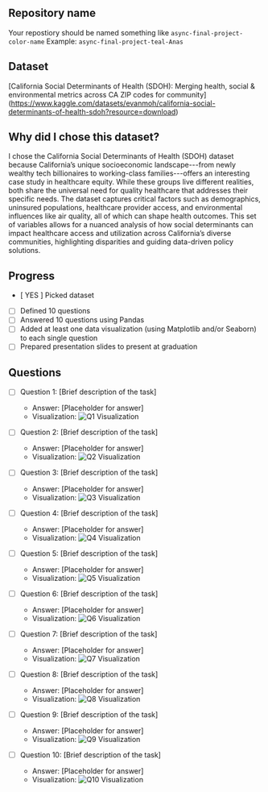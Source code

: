 ## Repository name
Your repostiory should be named something like `async-final-project-color-name`
Example: `async-final-project-teal-Anas`

## Dataset
[California Social Determinants of Health (SDOH):
Merging health, social & environmental metrics across CA ZIP codes for community] (https://www.kaggle.com/datasets/evanmoh/california-social-determinants-of-health-sdoh?resource=download)

## Why did I chose this dataset?

I chose the California Social Determinants of Health (SDOH) dataset because California’s unique socioeconomic landscape---from newly wealthy tech billionaires to working-class families---offers an interesting case study in healthcare equity. While these groups live different realities, both share the universal need for quality healthcare that addresses their specific needs. The dataset captures critical factors such as demographics, uninsured populations, healthcare provider access, and environmental influences like air quality, all of which can shape health outcomes. This set of variables allows for a nuanced analysis of how social determinants can impact healthcare access and utilization across California’s diverse communities, highlighting disparities and guiding data-driven policy solutions.

## Progress
- [ YES ] Picked dataset
- [ ] Defined 10 questions
- [ ] Answered 10 questions using Pandas
- [ ] Added at least one data visualization (using Matplotlib and/or Seaborn) to each single question
- [ ] Prepared presentation slides to present at graduation

## Questions
- [ ] Question 1: [Brief description of the task]
  - Answer: [Placeholder for answer]
  - Visualization: ![Q1 Visualization](https://example.com/path-to-image-1.png)

- [ ] Question 2: [Brief description of the task]
  - Answer: [Placeholder for answer]
  - Visualization: ![Q2 Visualization](https://example.com/path-to-image-2.png)

- [ ] Question 3: [Brief description of the task]
  - Answer: [Placeholder for answer]
  - Visualization: ![Q3 Visualization](https://example.com/path-to-image-3.png)

- [ ] Question 4: [Brief description of the task]
  - Answer: [Placeholder for answer]
  - Visualization: ![Q4 Visualization](https://example.com/path-to-image-4.png)

- [ ] Question 5: [Brief description of the task]
  - Answer: [Placeholder for answer]
  - Visualization: ![Q5 Visualization](https://example.com/path-to-image-5.png)

- [ ] Question 6: [Brief description of the task]
  - Answer: [Placeholder for answer]
  - Visualization: ![Q6 Visualization](https://example.com/path-to-image-6.png)

- [ ] Question 7: [Brief description of the task]
  - Answer: [Placeholder for answer]
  - Visualization: ![Q7 Visualization](https://example.com/path-to-image-7.png)

- [ ] Question 8: [Brief description of the task]
  - Answer: [Placeholder for answer]
  - Visualization: ![Q8 Visualization](https://example.com/path-to-image-8.png)

- [ ] Question 9: [Brief description of the task]
  - Answer: [Placeholder for answer]
  - Visualization: ![Q9 Visualization](https://example.com/path-to-image-9.png)

- [ ] Question 10: [Brief description of the task]
  - Answer: [Placeholder for answer]
  - Visualization: ![Q10 Visualization](https://example.com/path-to-image-10.png)
